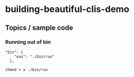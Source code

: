 # building-beautiful-clis-demo

## Topics / sample code
### Running out of bin
```
"bin": {
    "eas": "./bin/run"
  },
```

```
chmod + x ./bin/run
```